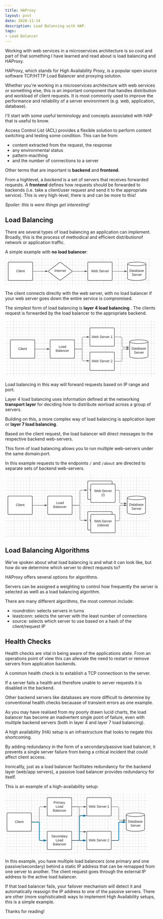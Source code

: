 ```yaml
---
title: HAProxy
layout: post
date: 2020-11-14
description: Load Balancing with HAP.
tags:
- Load Balancer
---
```


Working with web services in a microservices architecture is so cool and part of that something I have learned and read about 
is load balancing and HAProxy.

HAProxy, which stands for High Availability Proxy, is a popular open source software TCP/HTTP Load Balancer and proxying solution. 

Whether you're working in a microservices architecture with web services or something else, this is an important component that 
handles distribution and workload of client requests. It is most commonly used to improve the performance and reliability of a 
server environment (e.g. web, application, database).

I'll start with some useful terminology and concepts associated with HAP that is useful to know.

Access Control List (ACL) provides a flexible solution to perform content switching and testing some condition. This can be from:
- content extracted from the request, the response 
- any environmental status
- pattern-macthing
- and the number of connections to a server

Other terms that are important is **backend** and **frontend**.

From a highlevel, a *backend* is a set of servers that receives forwarded requests. A **frontend** defines how requests should be 
forwarded to backends (i.e. take a client/user request and send it to the appropriate service). This is very high-level, there is 
and can be more to this! 

_Spoiler: this is were things get interesting!_

## Load Balancing

There are several types of load balancing an application can implement. Broadly, this is the process of methodical and efficient 
distributionof network or application traffic. 

A simple example with **no load balancer**:

![no load balancer](./no-load-balancer.png)

The client connects directly with the web server, with no load balancer if your web server goes down the entire service is 
compromised.

The simplest form of load balancing is **layer 4 load balancing**  . The clients request is forwarded by the load balancer to the 
appropriate backend.

![layer 4 load balancer](./layer4-load-balancer.png)

Load balancing in this way will forward requests based on IP range and port.

Layer 4 load balancing uses information defined at the networking **transport layer** for deciding how to distribute worload 
across a group of servers.

Building on this, a more complex way of load balancing is application layer or **layer 7 load balancing**. 

Based on the client request, the load balancer will direct messages to the respective backend web-servers.

This form of load balancing allows you to run multiple web-servers under the same domain:port.

In this example requests to the endpoints `/` and `/about` are directed to separate sets of backend web-servers.

![layer 7 load balancer](./layer7-load-balancer.png)

## Load Balancing Algorithms

We've spoken about what load balancing is and what it can look like, but how do we determine which server to direct requests to?

HAProxy offers several options for algorithms.

Servers can be assigned a weighting to control how frequently the server is selected as welll as a load balancing algorithm.

There are many different algorithms, the most common include:
- roundrobin: selects servers in turns
- leastconn: selects the server with the least number of connections
- source: selects which server to use based on a hash of the client/request IP


## Health Checks

Health checks are vital in being aware of the applications state. From an operations point of view this can alleviate the need to 
restart or remove servers from application backends. 

A common health check is to extablish a TCP connectioon to the server. 

If a server fails a health and therefore unable to server requests it is disabled in the backend. 

Other backend servers like databases are more difficult to determine by conventional health checks becauase of transient 
errors as one example.


As you may have realised from my poorly drawn lucid charts, the load balancer has become an inadvertent single point of failure, 
even with multiple backend servers (both in layer 4 and layer 7 load balancing).

A high availability (HA) setup is an infrastructure that looks to negate this shortcoming. 

By adding redundancy in the form of a secondary/passive load balancer, it prevents a single server failure from being a critical 
incident that could affect client access. 

Ironicallly, just as a load balancer facilitates redundancy for the backend layer (web/app servers), a passive load balancer 
provides redundancy for itself.

This is an example of a high-availability setup:

![high availability load balancer](./ha-load-balancer.png)

In this example, you have multiple load balancers (one primary and one passive/secondary) behind a static IP address that can be 
remapped from one server to another. The client request goes through the external IP address to the active load balancer.

If that load balancer fails, your failover mechanism will detect it and automatically reassign the IP address to one of the 
passive servers. There are other (more sophisticated) ways to implement High Availability setups, this is a simple example.

Thanks for reading!
